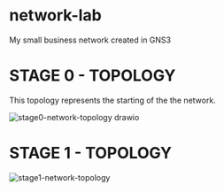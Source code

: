 # network-lab
My small business network created in GNS3

# STAGE 0 - TOPOLOGY
This topology represents the starting of the the network.

![stage0-network-topology drawio](https://github.com/Spcwill358/network-lab/assets/88656329/30cd01d5-6a70-4458-870c-8ce0b474aba9)

# STAGE 1 - TOPOLOGY

![stage1-network-topology](https://github.com/Spcwill358/network-lab/assets/88656329/19712160-162f-4c04-a9fb-421cca08f8b0)
